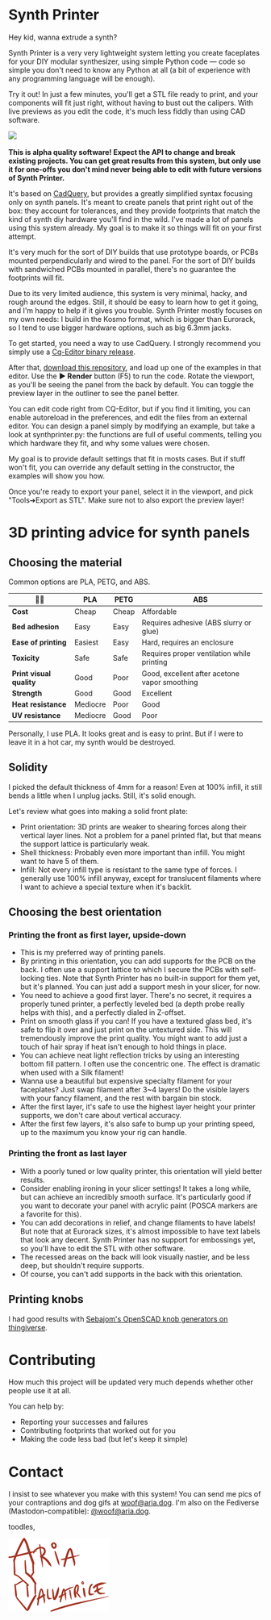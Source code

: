 # Synth Printer


Hey kid, wanna extrude a synth?

Synth Printer is a very very lightweight system letting you create faceplates for your DIY modular synthesizer, using simple Python code — code so simple you don't need to know any Python at all (a bit of experience with any programming language will be enough). 

Try it out! In just a few minutes, you'll get a STL file ready to print, and your components will fit just right, without having to bust out the calipers. With live previews as you edit the code, it's much less fiddly than using CAD software.

![](https://fedi.aria.dog/media/c4884ecad3a1700363192ba8b7769008bfdbd071679a2cdc40e2fe0c17a83720.jpg)

**This is alpha quality software! Expect the API to change and break existing projects. You can get great results from this system, but only use it for one-offs you don't mind never being able to edit with future versions of Synth Printer.**

It's based on [CadQuery](https://github.com/CadQuery/cadquery), but provides a greatly simplified syntax focusing only on synth panels. It's meant to create panels that print right out of the box: they account for tolerances, and they provide footprints that match the kind of synth diy hardware you'll find in the wild. I've made a lot of panels using this system already. My goal is to make it so things will fit on your first attempt.

It's very much for the sort of DIY builds that use prototype boards, or PCBs mounted perpendicularly and wired to the panel. For the sort of DIY builds with sandwiched PCBs mounted in parallel, there's no guarantee the footprints will fit.

Due to its very limited audience, this system is very minimal, hacky, and rough around the edges. Still, it should be easy to learn how to get it going, and I'm happy to help if it gives you trouble. Synth Printer mostly focuses on my own needs: I build in the Kosmo format, which is bigger than Eurorack, so I tend to use bigger hardware options, such as big 6.3mm jacks.

To get started, you need a way to use CadQuery. I strongly recommend you simply use a [Cq-Editor binary release](https://github.com/CadQuery/CQ-editor/releases).

After that, [download this repository](https://github.com/AriaSalvatrice/synth-printer/archive/refs/heads/master.zip), and load up one of the examples in that editor. Use the **▶ Render** button (F5) to run the code. Rotate the viewport, as you'll be seeing the panel from the back by default. You can toggle the preview layer in the outliner to see the panel better.

You can edit code right from CQ-Editor, but if you find it limiting, you can enable autoreload in the preferences, and edit the files from an external editor. You can  design a panel simply by modifying an example, but take a look at synthprinter.py: the functions are full of useful comments, telling you which hardware they fit, and why some values were chosen.

My goal is to provide default settings that fit in mosts cases. But if stuff won't fit, you can override any default setting in the constructor, the examples will show you how.

Once you're ready to export your panel, select it in the viewport, and pick "Tools➔Export as STL". Make sure not to also export the preview layer!


# 3D printing advice for synth panels

## Choosing the material

Common options are PLA, PETG, and ABS. 

| 🐶🎺 | PLA | PETG | ABS |
|-------|-----|------|-----|
| **Cost** | Cheap | Cheap | Affordable |
| **Bed adhesion** | Easy | Easy | Requires adhesive (ABS slurry or glue) |
| **Ease of printing** | Easiest | Easy | Hard, requires an enclosure |
| **Toxicity** | Safe | Safe | Requires proper ventilation while printing |
| **Print visual quality** | Good | Poor | Good, excellent after acetone vapor smoothing |
| **Strength** | Good | Good | Excellent |
| **Heat resistance** | Mediocre | Poor | Good |
| **UV resistance** | Mediocre | Good | Poor |

Personally, I use PLA. It looks great and is easy to print. But if I were to leave it in a hot car, my synth would be destroyed.

## Solidity

I picked the default thickness of 4mm for a reason! Even at 100% infill, it still bends a little when I unplug jacks. Still, it's solid enough.

Let's review what goes into making a solid front plate:

- Print orientation: 3D prints are weaker to shearing forces along their vertical layer lines. Not a problem for a panel printed flat, but that means the support lattice is particularly weak.
- Shell thickness: Probably even more important than infill. You might want to have 5 of them.
- Infill: Not every infill type is resistant to the same type of forces. I generally use 100% infill anyway, except for translucent filaments where I want to achieve a special texture when it's backlit.

## Choosing the best orientation

### Printing the front as first layer, upside-down

- This is my preferred way of printing panels.
- By printing in this orientation, you can add supports for the PCB on the back. I often use a support lattice to which I secure the PCBs with self-locking ties. Note that Synth Printer has no built-in support for them yet, but it's planned. You can just add a support mesh in your slicer, for now.
- You need to achieve a good first layer. There's no secret, it requires a properly tuned printer, a perfectly leveled bed (a depth probe really helps with this), and a perfectly dialed in Z-offset. 
- Print on smooth glass if you can! If you have a textured glass bed, it's safe to flip it over and just print on the untextured side. This will tremendously improve the print quality. You might want to add just a touch of hair spray if heat isn't enough to hold things in place.
- You can achieve neat light reflection tricks by using an interesting bottom fill pattern. I often use the concentric one. The effect is dramatic when used with a Silk filament!
- Wanna use a beautiful but expensive specialty filament for your faceplates? Just swap filament after 3~4 layers! Do the visible layers with your fancy filament, and the rest with bargain bin stock. 
- After the first layer, it's safe to use the highest layer height your printer supports, we don't care about vertical accuracy. 
- After the first few layers, it's also safe to bump up your printing speed, up to the maximum you know your rig can handle. 

### Printing the front as last layer

- With a poorly tuned or low quality printer, this orientation will yield better results.
- Consider enabling ironing in your slicer settings! It takes a long while, but can achieve an incredibly smooth surface. It's particularly good if you want to decorate your panel with acrylic paint (POSCA markers are a favorite for this).
- You can add decorations in relief, and change filaments to have labels! But note that at Eurorack sizes, it's almost impossible to have text labels that look any decent. Synth Printer has no support for embossings yet, so you'll have to edit the STL with other software.
- The recessed areas on the back will look visually nastier, and be less deep, but shouldn't require supports.
- Of course, you can't add supports in the back with this orientation. 

## Printing knobs

I had good results with [Sebajom's OpenSCAD knob generators on thingiverse](https://www.thingiverse.com/sebajom/designs).

# Contributing

How much this project will be updated very much depends whether other people use it at all. 

You can help by: 

- Reporting your successes and failures
- Contributing footprints that worked out for you 
- Making the code less bad (but let's keep it simple)

# Contact

I insist to see whatever you make with this system! You can send me pics of your contraptions and dog gifs at [woof@aria.dog](mailto:woof@aria.dog). I'm also on the Fediverse (Mastodon-compatible): [@woof@aria.dog](https://fedi.aria.dog/woof).

toodles, 

![Aria Salvatrice](https://github.com/AriaSalvatrice/synth-protoboard/blob/master/Images/signature.png?raw=true)


